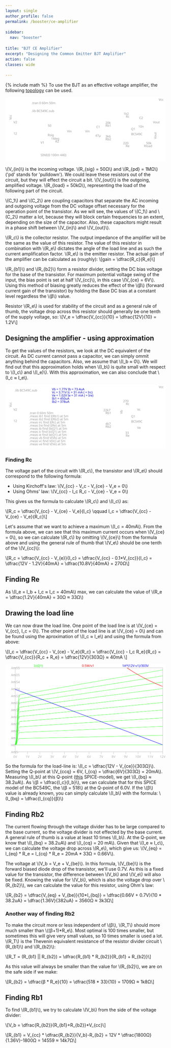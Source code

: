 ```yaml
---
layout: single
author_profile: false
permalink: /booster/ce-amplifier

sidebar:
  nav: "booster"

title: "BJT CE Amplifier"
excerpt: "Designing the Common Emitter BJT Amplifier"
action: false
classes: wide

---
```

{% include math %}
To use the BJT as an effective voltage amplifier, the following [topology](/assets/spice/booster/BC549C-amp.asc) can be used.

![](/assets/images/booster/BC549C-amp.svg)

\\(V_{in}\\) is the incoming voltage. \\(R_{sig} = 50Ω\\) and \\(R_{pd} = 1MΩ\\) ('pd' stands for 'pulldown'). We could leave these resistors out of the circuit, but they will effect the circuit a bit. \\(V_{out}\\) is the outgoing, amplified voltage. \\(R_{load} = 50kΩ\\), representing the load of the following part of the circuit.

\\(C_1\\) and \\(C_2\\) are coupling capacitors that separate the AC incoming and outgoing voltage from the DC voltage offset necessary for the operation point of the transistor. As we will see, the values of \\(C_1\\) and \\(C_2\\) matter a lot, because they will block certain frequencies to an extent, depending on the size of the capacitor. Also, these capacitors might result in a phase shift between \\(V_{in}\\) and \\(V_{out}\\).

\\(R_c\\) is the collector resistor. The output impedance of the amplifier will be the same as the value of this resistor. The value of this resistor in combination with \\(R_e\\) dictates the angle of the load line and as such the current amplification factor. \\(R_e\\) is the emitter resistor. The actual gain of the amplifier can be calculated as (roughly):
\\[gain = \dfrac{R_c}{R_e}\\]

\\(R_{b1}\\) and \\(R_{b2}\\) form a resistor divider, setting the DC bias voltage for the base of the transistor. For maximum potential voltage swing of the input, the bias point is set at half \\(V_{cc}\\), in this case \\(V_{ce} = 6V\\). Using this method of biasing greatly reduces the effect of the \\(β\\) (forward current gain of the transistor) by holding the Base DC bias at a constant level regardless the \\(β\\) value.

Resistor \\(R_e\\) is used for stability of the circuit and as a general rule of thumb, the voltage drop across this resistor should generally be one tenth of the supply voltage, so:
\\[V_e = \dfrac{V_{cc}}{10} = \dfrac{12V}{10} = 1.2V\\]

## Designing the amplifier - using approximation

To get the values of the resistors, we look at the DC equivalent of the circuit. As DC current cannot pass a capacitor, we can simply ommit anything behind the capacitors. Also, we assume that \\(I_b ≈ 0\\). We will find out that this approximation holds when \\(I_b\\) is quite small with respect to \\(I_c\\) and \\(I_e)\\). With this approximation, we can also conclude that \\(I_c ≈ I_e\\).

![](/assets/images/booster/BC549C-amp-dc.svg)

### Finding Rc

The voltage part of the circuit with \\(R_c\\), the transistor and \\(R_e\\) should correspond to the following formula:
- Using Kirchoff's law: \\(V_{cc} - V_c - V_{ce} - V_e = 0\\)
- Using Ohms' law: \\(V_{cc} - I_c R_c - V_{ce} - V_e = 0\\)

This gives us the formula to calculate \\(R_c\\) and \\(I_c\\) as:

\\[R_c = \dfrac{V_{cc} - V_{ce} - V_e}{I_c} \qquad I_c = \dfrac{V_{cc} - V_{ce} - V_e}{R_c}\\]

Let's assume that we want to achieve a maximum \\(I_c = 40mA\\). From the formula above, we can see that this maximum current occurs when \\(V_{ce} = 0\\), so we can calculate \\(R_c\\) by omitting \\(V_{ce}\\) from the formula above and using the general rule of thumb that \\(V_e\\) should be one tenth of the \\(V_{cc}\\):

\\[R_c = \dfrac{V_{cc} - V_{e}}{I_c} = \dfrac{V_{cc} - 0.1*V_{cc}}{I_c} = \dfrac{12V - 1.2V}{40mA} = \dfrac{10.8V}{40mA} = 270Ω\\]

## Finding Re

As \\(I_e = I_b + I_c ≈ I_c = 40mA\\) max, we can calculate the value of \\(R_e = \dfrac{1.2V}{40mA} = 30Ω ≈ 33Ω\\)

## Drawing the load line

We can now draw the load line. One point of the load line is at \\(V_{ce} = V_{cc}, I_c = 0\\). The other point of the load line is at \\(V_{ce} = 0\\) and can be found using the aproximation of \\(I_c ≈ I_e\\) and using the formula from above:

\\[I_c = \dfrac{V_{cc} - V_{ce} - V_e}{R_c} = \dfrac{V_{cc} - I_c R_e}{R_c} = \dfrac{V_{cc}}{R_c + R_e} = \dfrac{12V}{303Ω} ≈ 40mA \\]

![](/assets/images/booster/BC549C-loadline.svg)

So the formula for the load-line is: \\(I_c = \dfrac{12V - V_{ce}}{303Ω}\\). Setting the Q-point at \\(V_{ccq} = 6V, I_{cq} = \dfrac{6V}{303Ω} = 20mA\\). Measuring \\(I_b\\) at this Q-point ([this](/assets/spice/booster/BC594Cm.asc) SPICE-model), we get \\(I_{bq} ≈ 38.2uA\\). As \\(β = \dfrac{I_c}{I_b}\\), we can calculate that for this SPICE model of the BC549C, the \\(β = 518\\) at the Q-point of 6.0V. If the \\(β\\) value is already known, you can simply calculate \\(I_b\\) with the formula: \\(I_{bq} = \dfrac{I_{cq}}{β}\\)

## Finding Rb2

The current flowing through the voltage divider has to be large compared to the base current, so the voltage divider is not effected by the base current. A general rule of thumb is a value at least 10 times \\(I_b\\). At the Q-point, we know that \\(I_{bq} = 38.2uA\\) and \\(I_{cq} = 20 mA\\). Given that \\(I_e ≈ I_c\\), we can calculate the voltage drop across \\(R_e\\), which give us: \\(V_{eq} = I_{eq} * R_e = I_{cq} * R_e = 20mA * 33Ω = 0.66V\\).

The voltage at \\(V_b = V_e + V_{be}\\). In this formula, \\(V_{be}\\) is the forward biased diode drop of the transistor, we'll use 0.7V. As this is a fixed value for the transistor, the difference between \\(V_b\\) and \\(V_e\\) will also be fixed. Knowing the value for \\(V_b\\), which is also the voltage drop over \\(R_{b2}\\), we can calculate the value for this resistor, using Ohm's law:

\\[R_{b2} = \dfrac{V_{eq} + V_{be}}{10*I_{bq}} = \dfrac{0.66V + 0.7V}{10 * 38.2uA} = \dfrac{1.36V}{382uA} = 3560Ω ≈ 3k3Ω\\]

### Another way of finding Rb2

To make the circuit more or less independent of \\(β\\), \\(R_T\\) should more much smaller than \\((β+1)*R_e\\). Most optimal is 100 times smaller, but sometimes this will give very small values, so 10 times smaller is used a lot. \\(R_T\\) is the Thevenin equivalent resistance of the resistor divider circuit \\(R_{b1}\\) and \\(R_{b2}\\):

\\[R_T = (R_{b1} \|\| R_{b2}) = \dfrac{R_{b1} * R_{b2}}{R_{b1} + R_{b2}}\\]

As this value will always be smaller than the value for \\(R_{b2}\\), we are on the safe side if we make:

\\[R_{b2} = \dfrac{β * R_e}{10} = \dfrac{518 * 33}{10} = 1709Ω ≈ 1k8Ω\\]

## Finding Rb1

To find \\(R_{b1}\\), we try to calculate \\(V_b\\) from the side of the voltage divider:

\\[V_b = \dfrac{R_{b2}}{R_{b1}+R_{b2}}*V_{cc}\\]

\\[R_{b1} = V_{cc} * \dfrac{R_{b2}}{V_b}-R_{b2} = 12V * \dfrac{1800Ω}{1.36V}-1800Ω = 14559 ≈ 14k7Ω\\]
